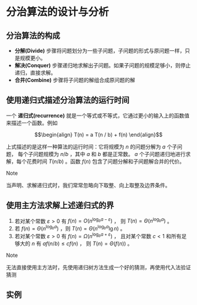 # 分治算法的设计与分析
## 分治算法的构成
- **分解(Divide)** 步骤将问题划分为一些子问题，子问题的形式与原问题一样，只是规模更小。
- **解决(Conquer)** 步骤递归地求解出子问题。如果子问题的规模足够小，则停止递归，直接求解。
- **合井(Combine)** 步骤将子问题的解组合成原问题的解

## 使用递归式描述分治算法的运行时间
一个 **递归式(recurrence)** 就是一个等式或不等式，它通过更小的输入上的函数值来描述一个函数。例如
```math
\begin{align}
    T(n) = a T(n / b) + f(n)
\end{align}
```
上式描述的是这样一种算法的运行时间：它将规模为 $n$ 的问题分解为 $a$ 个子问题，
每个子问题规模为 $n / b$ ，其中 $a$ 和 $b$ 都是正常数。 $a$ 个子问题递归地进行求解，每个花费时间
 $T(n/b)$ 。函数 $f(n)$ 包含了问题分解和子间题解合并的代价。

> [!NOTE]
> 当声明、求解递归式时，我们常常忽略向下取整、向上取整及边界条件。

## 使用主方法求解上述递归式的界
1. 若对某个常数 $\varepsilon > 0$ 有 $f(n) = O\left(n^{\log_b a - \varepsilon}\right)$ ，
则 $T(n) = \Theta\left(n^{\log_b a}\right)$ 。
2. 若 $f(n) = \Theta\left(n^{\log_b a}\right)$ ，则 $T(n) = \Theta\left(n^{\log_b a} \lg n\right)$ 。
3. 若对某个常数 $\varepsilon > 0$ 有 $f(n) = \Omega\left(n^{\log_b a + \varepsilon}\right)$ ，
且对某个常数 $c < 1$ 和所有足够大的 $n$ 有 $a f(n / b) \leqslant c f(n)$ ，
则 $T(n) = \Theta(f(n))$ 。

> [!NOTE]
> 无法直接使用主方法时，先使用递归树方法生成一个好的猜测，再使用代入法验证猜测

## 实例
